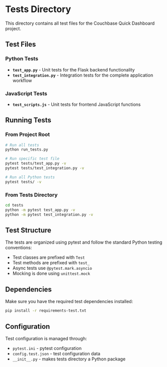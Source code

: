 # Tests Directory

This directory contains all test files for the Couchbase Quick Dashboard project.

## Test Files

### Python Tests
- **`test_app.py`** - Unit tests for the Flask backend functionality
- **`test_integration.py`** - Integration tests for the complete application workflow

### JavaScript Tests
- **`test_scripts.js`** - Unit tests for frontend JavaScript functions

## Running Tests

### From Project Root
```bash
# Run all tests
python run_tests.py

# Run specific test file
pytest tests/test_app.py -v
pytest tests/test_integration.py -v

# Run all Python tests
pytest tests/ -v
```

### From Tests Directory
```bash
cd tests
python -m pytest test_app.py -v
python -m pytest test_integration.py -v
```

## Test Structure

The tests are organized using pytest and follow the standard Python testing conventions:
- Test classes are prefixed with `Test`
- Test methods are prefixed with `test_`
- Async tests use `@pytest.mark.asyncio`
- Mocking is done using `unittest.mock`

## Dependencies

Make sure you have the required test dependencies installed:
```bash
pip install -r requirements-test.txt
```

## Configuration

Test configuration is managed through:
- `pytest.ini` - pytest configuration
- `config.test.json` - test configuration data
- `__init__.py` - makes tests directory a Python package
